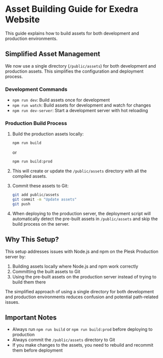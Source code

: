 # Asset Building Guide for Exedra Website

This guide explains how to build assets for both development and production environments.

## Simplified Asset Management

We now use a single directory (`/public/assets`) for both development and production assets. This simplifies the configuration and deployment process.

### Development Commands

- `npm run dev`: Build assets once for development
- `npm run watch`: Build assets for development and watch for changes
- `npm run dev-server`: Start a development server with hot reloading

### Production Build Process

1. Build the production assets locally:
   ```bash
   npm run build
   ```
   or
   ```bash
   npm run build:prod
   ```

2. This will create or update the `/public/assets` directory with all the compiled assets.

3. Commit these assets to Git:
   ```bash
   git add public/assets
   git commit -m "Update assets"
   git push
   ```

4. When deploying to the production server, the deployment script will automatically detect the pre-built assets in `/public/assets` and skip the build process on the server.

## Why This Setup?

This setup addresses issues with Node.js and npm on the Plesk Production server by:

1. Building assets locally where Node.js and npm work correctly
2. Committing the built assets to Git
3. Using the pre-built assets on the production server instead of trying to build them there

The simplified approach of using a single directory for both development and production environments reduces confusion and potential path-related issues.

## Important Notes

- Always run `npm run build` or `npm run build:prod` before deploying to production
- Always commit the `/public/assets` directory to Git
- If you make changes to the assets, you need to rebuild and recommit them before deployment
